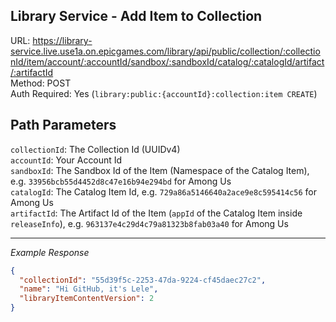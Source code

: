 ## Library Service - Add Item to Collection

URL: https://library-service.live.use1a.on.epicgames.com/library/api/public/collection/:collectionId/item/account/:accountId/sandbox/:sandboxId/catalog/:catalogId/artifact/:artifactId \
Method: POST \
Auth Required: Yes (`library:public:{accountId}:collection:item CREATE`)

## Path Parameters

`collectionId`: The Collection Id (UUIDv4) <br/>
`accountId`: Your Account Id <br/>
`sandboxId`: The Sandbox Id of the Item (Namespace of the Catalog Item), e.g. `33956bcb55d4452d8c47e16b94e294bd` for Among Us <br/>
`catalogId`: The Catalog Item Id, e.g. `729a86a5146640a2ace9e8c595414c56` for Among Us <br/>
`artifactId`: The Artifact Id of the Item (`appId` of the Catalog Item inside `releaseInfo`), e.g. `963137e4c29d4c79a81323b8fab03a40` for Among Us

---

_Example Response_

```json
{
  "collectionId": "55d39f5c-2253-47da-9224-cf45daec27c2",
  "name": "Hi GitHub, it's Lele",
  "libraryItemContentVersion": 2
}
```
